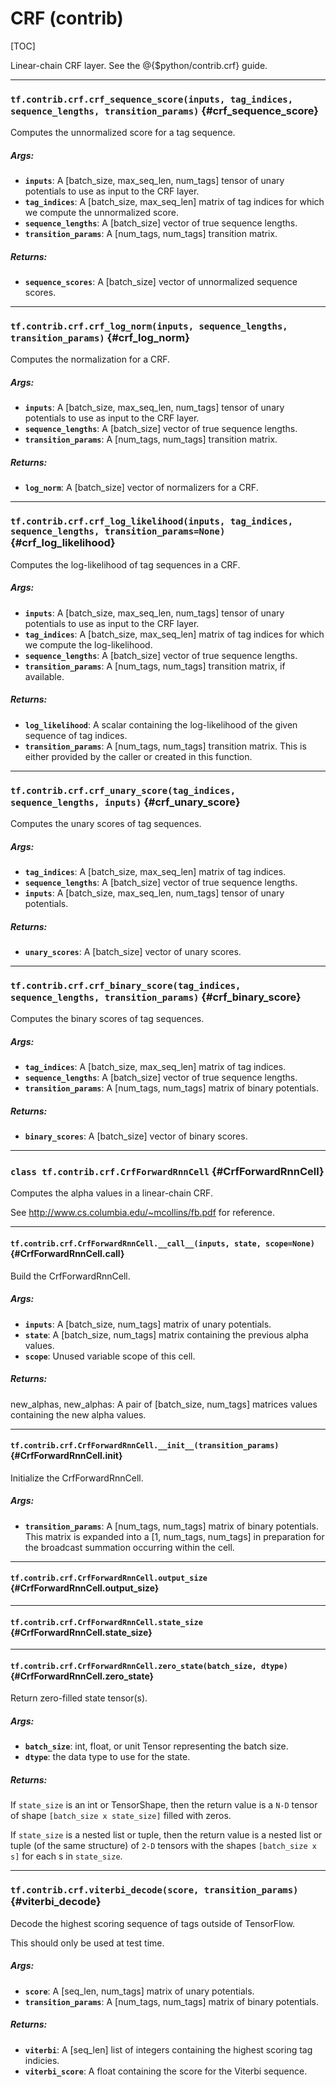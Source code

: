 <!-- This file is machine generated: DO NOT EDIT! -->

# CRF (contrib)
[TOC]

Linear-chain CRF layer. See the @{$python/contrib.crf} guide.

- - -

### `tf.contrib.crf.crf_sequence_score(inputs, tag_indices, sequence_lengths, transition_params)` {#crf_sequence_score}

Computes the unnormalized score for a tag sequence.

##### Args:


*  <b>`inputs`</b>: A [batch_size, max_seq_len, num_tags] tensor of unary potentials
      to use as input to the CRF layer.
*  <b>`tag_indices`</b>: A [batch_size, max_seq_len] matrix of tag indices for which we
      compute the unnormalized score.
*  <b>`sequence_lengths`</b>: A [batch_size] vector of true sequence lengths.
*  <b>`transition_params`</b>: A [num_tags, num_tags] transition matrix.

##### Returns:


*  <b>`sequence_scores`</b>: A [batch_size] vector of unnormalized sequence scores.


- - -

### `tf.contrib.crf.crf_log_norm(inputs, sequence_lengths, transition_params)` {#crf_log_norm}

Computes the normalization for a CRF.

##### Args:


*  <b>`inputs`</b>: A [batch_size, max_seq_len, num_tags] tensor of unary potentials
      to use as input to the CRF layer.
*  <b>`sequence_lengths`</b>: A [batch_size] vector of true sequence lengths.
*  <b>`transition_params`</b>: A [num_tags, num_tags] transition matrix.

##### Returns:


*  <b>`log_norm`</b>: A [batch_size] vector of normalizers for a CRF.


- - -

### `tf.contrib.crf.crf_log_likelihood(inputs, tag_indices, sequence_lengths, transition_params=None)` {#crf_log_likelihood}

Computes the log-likelihood of tag sequences in a CRF.

##### Args:


*  <b>`inputs`</b>: A [batch_size, max_seq_len, num_tags] tensor of unary potentials
      to use as input to the CRF layer.
*  <b>`tag_indices`</b>: A [batch_size, max_seq_len] matrix of tag indices for which we
      compute the log-likelihood.
*  <b>`sequence_lengths`</b>: A [batch_size] vector of true sequence lengths.
*  <b>`transition_params`</b>: A [num_tags, num_tags] transition matrix, if available.

##### Returns:


*  <b>`log_likelihood`</b>: A scalar containing the log-likelihood of the given sequence
      of tag indices.
*  <b>`transition_params`</b>: A [num_tags, num_tags] transition matrix. This is either
      provided by the caller or created in this function.


- - -

### `tf.contrib.crf.crf_unary_score(tag_indices, sequence_lengths, inputs)` {#crf_unary_score}

Computes the unary scores of tag sequences.

##### Args:


*  <b>`tag_indices`</b>: A [batch_size, max_seq_len] matrix of tag indices.
*  <b>`sequence_lengths`</b>: A [batch_size] vector of true sequence lengths.
*  <b>`inputs`</b>: A [batch_size, max_seq_len, num_tags] tensor of unary potentials.

##### Returns:


*  <b>`unary_scores`</b>: A [batch_size] vector of unary scores.


- - -

### `tf.contrib.crf.crf_binary_score(tag_indices, sequence_lengths, transition_params)` {#crf_binary_score}

Computes the binary scores of tag sequences.

##### Args:


*  <b>`tag_indices`</b>: A [batch_size, max_seq_len] matrix of tag indices.
*  <b>`sequence_lengths`</b>: A [batch_size] vector of true sequence lengths.
*  <b>`transition_params`</b>: A [num_tags, num_tags] matrix of binary potentials.

##### Returns:


*  <b>`binary_scores`</b>: A [batch_size] vector of binary scores.


- - -

### `class tf.contrib.crf.CrfForwardRnnCell` {#CrfForwardRnnCell}

Computes the alpha values in a linear-chain CRF.

See http://www.cs.columbia.edu/~mcollins/fb.pdf for reference.
- - -

#### `tf.contrib.crf.CrfForwardRnnCell.__call__(inputs, state, scope=None)` {#CrfForwardRnnCell.__call__}

Build the CrfForwardRnnCell.

##### Args:


*  <b>`inputs`</b>: A [batch_size, num_tags] matrix of unary potentials.
*  <b>`state`</b>: A [batch_size, num_tags] matrix containing the previous alpha
      values.
*  <b>`scope`</b>: Unused variable scope of this cell.

##### Returns:

  new_alphas, new_alphas: A pair of [batch_size, num_tags] matrices
      values containing the new alpha values.


- - -

#### `tf.contrib.crf.CrfForwardRnnCell.__init__(transition_params)` {#CrfForwardRnnCell.__init__}

Initialize the CrfForwardRnnCell.

##### Args:


*  <b>`transition_params`</b>: A [num_tags, num_tags] matrix of binary potentials.
      This matrix is expanded into a [1, num_tags, num_tags] in preparation
      for the broadcast summation occurring within the cell.


- - -

#### `tf.contrib.crf.CrfForwardRnnCell.output_size` {#CrfForwardRnnCell.output_size}




- - -

#### `tf.contrib.crf.CrfForwardRnnCell.state_size` {#CrfForwardRnnCell.state_size}




- - -

#### `tf.contrib.crf.CrfForwardRnnCell.zero_state(batch_size, dtype)` {#CrfForwardRnnCell.zero_state}

Return zero-filled state tensor(s).

##### Args:


*  <b>`batch_size`</b>: int, float, or unit Tensor representing the batch size.
*  <b>`dtype`</b>: the data type to use for the state.

##### Returns:

  If `state_size` is an int or TensorShape, then the return value is a
  `N-D` tensor of shape `[batch_size x state_size]` filled with zeros.

  If `state_size` is a nested list or tuple, then the return value is
  a nested list or tuple (of the same structure) of `2-D` tensors with
the shapes `[batch_size x s]` for each s in `state_size`.



- - -

### `tf.contrib.crf.viterbi_decode(score, transition_params)` {#viterbi_decode}

Decode the highest scoring sequence of tags outside of TensorFlow.

This should only be used at test time.

##### Args:


*  <b>`score`</b>: A [seq_len, num_tags] matrix of unary potentials.
*  <b>`transition_params`</b>: A [num_tags, num_tags] matrix of binary potentials.

##### Returns:


*  <b>`viterbi`</b>: A [seq_len] list of integers containing the highest scoring tag
      indicies.
*  <b>`viterbi_score`</b>: A float containing the score for the Viterbi sequence.


